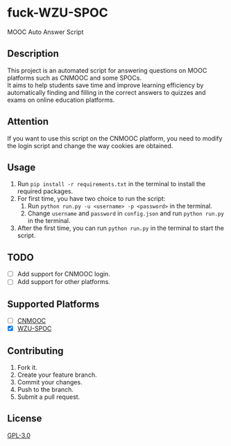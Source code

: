 # fuck-WZU-SPOC

MOOC Auto Answer Script

## Description

This project is an automated script for answering questions on MOOC platforms such as CNMOOC and some SPOCs.\
It aims to help students save time and improve learning efficiency by automatically finding and filling in the correct answers to quizzes and exams on online education platforms.

## Attention

If you want to use this script on the CNMOOC platform, you need to modify the login script and change the way cookies are obtained.

## Usage

1. Run `pip install -r requirements.txt` in the terminal to install the required packages.
2. For first time, you have two choice to run the script:
    1. Run `python run.py -u <username> -p <password>` in the terminal.
    2. Change `username` and `password` in `config.json` and run `python run.py` in the terminal.
3. After the first time, you can run `python run.py` in the terminal to start the script.

## TODO

- [ ] Add support for CNMOOC login.
- [ ] Add support for other platforms.

## Supported Platforms

- [ ] [CNMOOC](https://www.cnmooc.org/)
- [x] [WZU-SPOC](http://spoc.wzu.edu.cn/)

## Contributing

1. Fork it.
2. Create your feature branch.
3. Commit your changes.
4. Push to the branch.
5. Submit a pull request.

## License

[GPL-3.0](https://choosealicense.com/licenses/gpl-3.0/)
